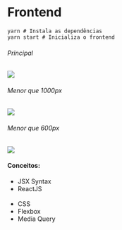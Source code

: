 <h1>Frontend</h1>

```
yarn # Instala as dependências
yarn start # Inicializa o frontend
```
<h6>Principal</h6>
<img src="https://github.com/miroswd/RadarDev/blob/master/frontend/assets/front-main.png" />
</br>

<h6>Menor que 1000px</h6>
<img src="https://github.com/miroswd/RadarDev/blob/master/frontend/assets/front-break2.png" />
</br>

<h6>Menor que 600px</h6>
<img src="https://github.com/miroswd/RadarDev/blob/master/frontend/assets/front-break.png" />
</br>

<h4>Conceitos:</h4>
<ul>
  <li>JSX Syntax</li>
  <li>ReactJS</li>
  </br>
  <li>CSS</li>
  <li>Flexbox</li>
  <li>Media Query</li>
</ul>
